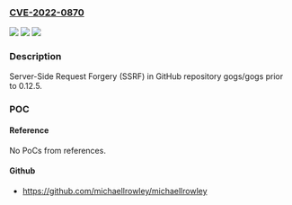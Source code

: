 ### [CVE-2022-0870](https://cve.mitre.org/cgi-bin/cvename.cgi?name=CVE-2022-0870)
![](https://img.shields.io/static/v1?label=Product&message=gogs%2Fgogs&color=blue)
![](https://img.shields.io/static/v1?label=Version&message=%3C%200.12.5%20&color=brighgreen)
![](https://img.shields.io/static/v1?label=Vulnerability&message=CWE-918%20Server-Side%20Request%20Forgery%20(SSRF)&color=brighgreen)

### Description

Server-Side Request Forgery (SSRF) in GitHub repository gogs/gogs prior to 0.12.5.

### POC

#### Reference
No PoCs from references.

#### Github
- https://github.com/michaellrowley/michaellrowley

